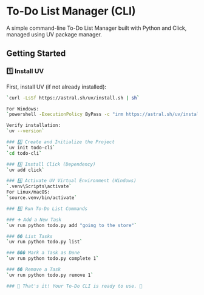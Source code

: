 # To-Do List Manager (CLI)
A simple command-line To-Do List Manager built with Python and Click, managed using UV package manager.

## Getting Started

### 1️⃣ Install UV
First, install UV (if not already installed):
```bash
`curl -LsSf https://astral.sh/uv/install.sh | sh`

For Windows:
`powershell -ExecutionPolicy ByPass -c "irm https://astral.sh/uv/install.ps1 | iex"`

Verify installation:
`uv --version`

### 2️⃣ Create and Initialize the Project
`uv init todo-cli`
`cd todo-cli`

### 3️⃣ Install Click (Dependency)
`uv add click`

### 4️⃣ Activate UV Virtual Environment (Windows)
`.venv\Scripts\activate`
For Linux/macOS:
`source.venv/bin/activate`

### 5️⃣ Run To-Do List Commands

### ➕ Add a New Task
`uv run python todo.py add "going to the store"`

### �� List Tasks
`uv run python todo.py list`

### ���️ Mark a Task as Done
`uv run python todo.py complete 1`

### ��️ Remove a Task
`uv run python todo.py remove 1`

### 🎉 That's it! Your To-Do CLI is ready to use. 🚀

